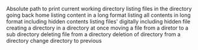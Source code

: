 Absolute path to print current working directory
listing files in the directory
going back home
listing content in a long format
listing all contents in long format including hidden contents
listing files' digitally including hidden file
creating a directory in a directory at once
moving a file from a diretor to a sub directory
deleting file from a directory
deletion of directory from a directory
change directory to previous
